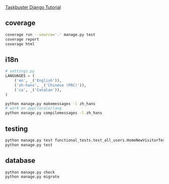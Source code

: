 [Taskbuster Django Tutorial](http://www.marinamele.com/taskbuster-django-tutorial)


## coverage

```sh
coverage run --source='.' manage.py test
coverage report
coverage html
```

## i18n

```python
# settings.py
LANGUAGES = (
    ('en', _('English')),
    ('zh-hans', _('Chinese (PRC)')),
    ('ca', _('Catalan')),
)
```

```sh
python manage.py makemessages -l zh_hans
# work on app/locale/lang
python manage.py compilemessages -l zh_hans
```

## testing

```sh
python manage.py test functional_tests.test_all_users.HomeNewVisitorTest.test_i18n
python manage.py test
```

## database

```sh
python manage.py check
python manage.py migrate
```


